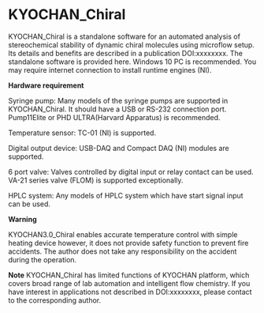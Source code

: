 # KYOCHAN_Chiral
KYOCHAN_Chiral is a standalone software for an automated analysis of stereochemical stability of dynamic chiral molecules using microflow setup. Its details and benefits are described in a publication DOI:xxxxxxxx. 
The standalone software is provided here. Windows 10 PC is recommended. You may require internet connection to install runtime engines (NI).

**Hardware requirement**

Syringe pump: Many models of the syringe pumps are supported in KYOCHAN_Chiral. It should have a USB or RS-232 connection port. Pump11Elite or PHD ULTRA(Harvard Apparatus) is recommended.

Temperature sensor: TC-01 (NI) is supported.

Digital output device: USB-DAQ and Compact DAQ (NI) modules are supported.

6 port valve: Valves controlled by digital input or relay contact can be used. VA-21 series valve (FLOM) is supported exceptionally. 

HPLC system: Any models of HPLC system which have start signal input can be used.


**Warning**

KYOCHAN3.0_Chiral enables accurate temperature control with simple heating device however, it does not provide safety function to prevent fire accidents. The author does not take any responsibility on the accident during the operation.



**Note**
KYOCHAN_Chiral has limited functions of KYOCHAN platform, which covers broad range of lab automation and intelligent flow chemistry. If you have interest in applications not described in DOI:xxxxxxxx, please contact to the corresponding author.
